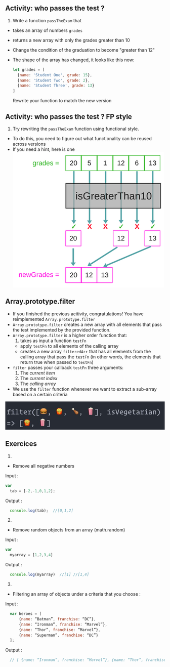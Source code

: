 ## Activity: who passes the test ?

1. Write a function `passTheExam` that
  * takes an array of numbers `grades`
  * returns a new array with only the grades greater than 10
* Change the condition of the graduation to become "greater than 12"
* The shape of the array has changed, it looks like this now:

  ```javascript
  let grades = [
    {name: 'Student One', grade: 15},
    {name: 'Student Two', grade: 2},
    {name: 'Student Three', grade: 13}
  ]
  ```
  Rewrite your function to match the new version

## Activity: who passes the test ? FP style

1. Try rewriting the `passTheExam` function using functional style.
  * To do this, you need to figure out what functionality can be reused across versions
  * If you need a hint, here is one
  ![](img/functional-js-filter-example.png)

## Array.prototype.filter

* If you finished the previous acitivity, congratulations! You have reimplemented `Array.prototype.filter`
* `Array.prototype.filter` creates a new array with all elements that pass the test implemented by the provided function.
* `Array.prototype.filter` is a higher order function that:
  1. takes as input a function `testFn`
  * apply `testFn` to all elements of the calling array
  * creates a new array `filteredArr` that has all elements from the calling array that pass the `testFn` (in other words, the elements that return true when passed to `testFn`)
* `filter` passes your callback `testFn` three arguments:
  1. The *current item*
  2. The *current index*
  3. The *calling array*
* We use the `filter` function whenever we want to extract a sub-array based on a certain criteria

![](img/filter.JPG)

## Exercices

1.

* Remove all negative numbers

Input :

  ```javascript
  var
    tab = [-2,-1,0,1,2];
  ```

Output :

```javascript
  console.log(tab);  //[0,1,2]
```

2.

* Remove random objects from an array (math.random)

Input :

  ```javascript
  var
    myarray = [1,2,3,4]
  ```

Output :

```javascript
  console.log(myarray)  //[1] //[1,4]
```

3.

* Filtering an array of objects under a criteria that you choose :

Input :

  ```javascript
    var heroes = [
    	{name: “Batman”, franchise: “DC”},
    	{name: “Ironman”, franchise: “Marvel”},
    	{name: “Thor”, franchise: “Marvel”},
    	{name: “Superman”, franchise: “DC”}
    ];
  ```

Output :

```javascript
  // [ {name: “Ironman”, franchise: “Marvel”}, {name: “Thor”, franchise: “Marvel”} ]
```
